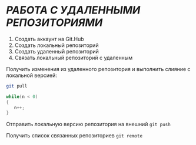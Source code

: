 # ***РАБОТА С УДАЛЕННЫМИ РЕПОЗИТОРИЯМИ***

1. Создать аккаунт на Git.Hub
2. Создать локальный репозиторий
3. Создать удаленный репозиторий
4. Связать локальный репозиторий с удаленным

Получить изменения из удаленного репозитория и выполнить слияние с локальной версией: 
```bash
git pull
```
```C#
while(n < 0)
{
   n++;
}
```
Отправить локальную версию репозитория на внешний `git push`

Получить список связанных репозиториев `git remote`
